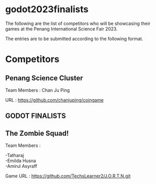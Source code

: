 # godot2023finalists

The following are the list of competitors who will be showcasing their games at the Penang International Science Fair 2023.

The entries are to be submitted according to the following format.

# Competitors

## Penang Science Cluster 

Team Members : Chan Ju Ping  

URL : https://github.com/chanjuping/coingame

## GODOT FINALISTS

## The Zombie Squad!

Team Members :  

-Tatharaj  
-Emilda Husna  
-Amirul Asyraff

Game URL : https://github.com/TechsLearner2/J.O.R.T.N.git
